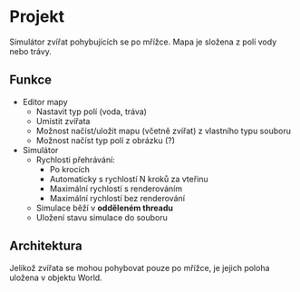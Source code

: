 # Projekt

Simulátor zvířat pohybujících se po mřížce.
Mapa je složena z polí vody nebo trávy.

## Funkce

- Editor mapy
	- Nastavit typ polí (voda, tráva)
	- Umístit zvířata
	- Možnost načíst/uložit mapu (včetně zvířat) z vlastního typu souboru
	- Možnost načíst typ polí z obrázku (?)
- Simulátor
	- Rychlosti přehrávání:
		- Po krocích
		- Automaticky s rychlostí N kroků za vteřinu
		- Maximální rychlostí s renderováním
		- Maximální rychlostí bez renderování
	- Simulace běží v **odděleném threadu**
	- Uložení stavu simulace do souboru

## Architektura

Jelikož zvířata se mohou pohybovat pouze po mřížce, je jejich poloha uložena v objektu World.